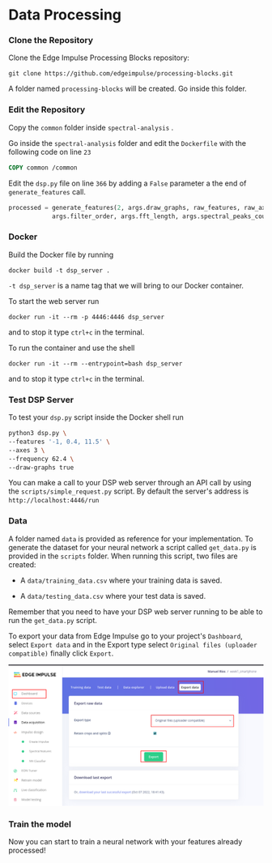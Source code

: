 # Data Processing

### Clone the Repository

Clone the Edge Impulse Processing Blocks repository:

```shell
git clone https://github.com/edgeimpulse/processing-blocks.git
```

A folder named `processing-blocks` will be created. Go inside this folder.

### Edit the Repository

Copy the `common` folder inside `spectral-analysis` .

Go inside the `spectral-analysis` folder and edit the `Dockerfile` with the following code on line `23`

```dockerfile
COPY common /common
```

Edit the `dsp.py` file on line `366` by adding a `False` parameter a the end of `generate_features` call.

```python
processed = generate_features(2, args.draw_graphs, raw_features, raw_axes, args.frequency, args.scale_axes, args.filter_type, args.filter_cutoff,
            args.filter_order, args.fft_length, args.spectral_peaks_count, args.spectral_peaks_threshold, args.spectral_power_edges, args.do_log, False)
```

### Docker

Build the Docker file by running

```shell
docker build -t dsp_server .
```

`-t dsp_server` is a name tag that we will bring to our Docker container.

To start the web server run

```shell
docker run -it --rm -p 4446:4446 dsp_server
```

and to stop it type `ctrl+c` in the terminal.

To run the container and use the shell

```shell
docker run -it --rm --entrypoint=bash dsp_server
```

and to stop it type `ctrl+c` in the terminal.

### Test DSP Server

To test your `dsp.py` script inside the Docker shell run

```bash
python3 dsp.py \
--features '-1, 0.4, 11.5' \
--axes 3 \
--frequency 62.4 \
--draw-graphs true
```

You can make a call to your DSP web server through an API call by using the `scripts/simple_request.py` script. By default the server's address is `http://localhost:4446/run`

### Data

A folder named `data` is provided as reference for your implementation. To generate the dataset for your neural network a script called `get_data.py` is provided in the `scripts` folder. When running this script, two files are created:

* A `data/training_data.csv` where your training data is saved.

* A `data/testing_data.csv` where your test data is saved.

Remember that you need to have your DSP web server running to be able to run the `get_data.py` script.

To export your data from Edge Impulse go to your project's `Dashboard`, select `Export data` and in the Export type select `Original files (uploader compatible)` finally click `Export`.

![](Images/export_data.png)

### Train the model

Now you can start to train a neural network with your features already processed!


